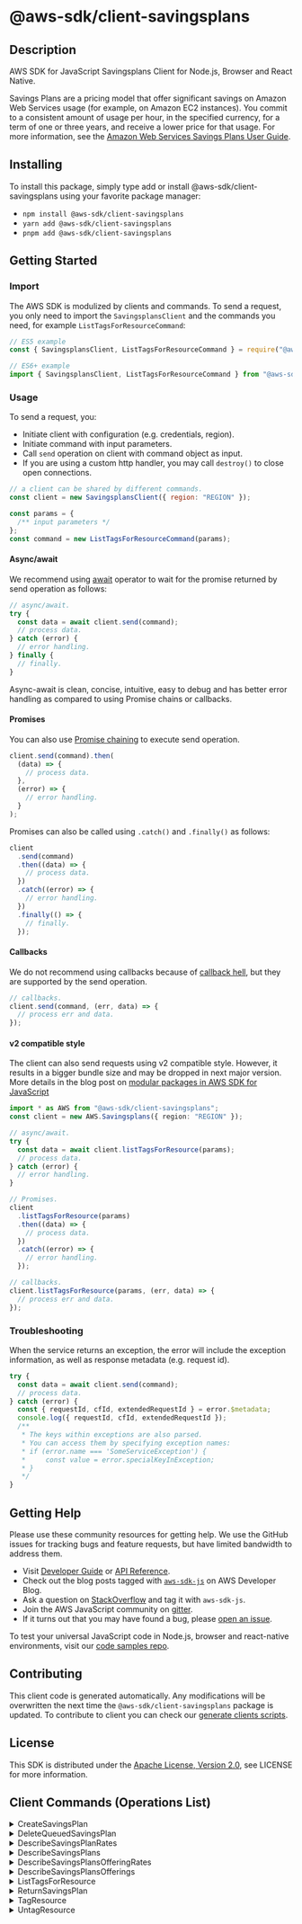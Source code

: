 <!-- generated file, do not edit directly -->

# @aws-sdk/client-savingsplans

## Description

AWS SDK for JavaScript Savingsplans Client for Node.js, Browser and React Native.

<p>Savings Plans are a pricing model that offer significant savings on Amazon Web Services usage (for example, on Amazon EC2 instances). You commit to a consistent
amount of usage per hour, in the specified currency, for a term of one or three years, and
receive a lower price for that usage. For more information, see the <a href="https://docs.aws.amazon.com/savingsplans/latest/userguide/">Amazon Web Services
Savings Plans User Guide</a>.</p>

## Installing

To install this package, simply type add or install @aws-sdk/client-savingsplans
using your favorite package manager:

- `npm install @aws-sdk/client-savingsplans`
- `yarn add @aws-sdk/client-savingsplans`
- `pnpm add @aws-sdk/client-savingsplans`

## Getting Started

### Import

The AWS SDK is modulized by clients and commands.
To send a request, you only need to import the `SavingsplansClient` and
the commands you need, for example `ListTagsForResourceCommand`:

```js
// ES5 example
const { SavingsplansClient, ListTagsForResourceCommand } = require("@aws-sdk/client-savingsplans");
```

```ts
// ES6+ example
import { SavingsplansClient, ListTagsForResourceCommand } from "@aws-sdk/client-savingsplans";
```

### Usage

To send a request, you:

- Initiate client with configuration (e.g. credentials, region).
- Initiate command with input parameters.
- Call `send` operation on client with command object as input.
- If you are using a custom http handler, you may call `destroy()` to close open connections.

```js
// a client can be shared by different commands.
const client = new SavingsplansClient({ region: "REGION" });

const params = {
  /** input parameters */
};
const command = new ListTagsForResourceCommand(params);
```

#### Async/await

We recommend using [await](https://developer.mozilla.org/en-US/docs/Web/JavaScript/Reference/Operators/await)
operator to wait for the promise returned by send operation as follows:

```js
// async/await.
try {
  const data = await client.send(command);
  // process data.
} catch (error) {
  // error handling.
} finally {
  // finally.
}
```

Async-await is clean, concise, intuitive, easy to debug and has better error handling
as compared to using Promise chains or callbacks.

#### Promises

You can also use [Promise chaining](https://developer.mozilla.org/en-US/docs/Web/JavaScript/Guide/Using_promises#chaining)
to execute send operation.

```js
client.send(command).then(
  (data) => {
    // process data.
  },
  (error) => {
    // error handling.
  }
);
```

Promises can also be called using `.catch()` and `.finally()` as follows:

```js
client
  .send(command)
  .then((data) => {
    // process data.
  })
  .catch((error) => {
    // error handling.
  })
  .finally(() => {
    // finally.
  });
```

#### Callbacks

We do not recommend using callbacks because of [callback hell](http://callbackhell.com/),
but they are supported by the send operation.

```js
// callbacks.
client.send(command, (err, data) => {
  // process err and data.
});
```

#### v2 compatible style

The client can also send requests using v2 compatible style.
However, it results in a bigger bundle size and may be dropped in next major version. More details in the blog post
on [modular packages in AWS SDK for JavaScript](https://aws.amazon.com/blogs/developer/modular-packages-in-aws-sdk-for-javascript/)

```ts
import * as AWS from "@aws-sdk/client-savingsplans";
const client = new AWS.Savingsplans({ region: "REGION" });

// async/await.
try {
  const data = await client.listTagsForResource(params);
  // process data.
} catch (error) {
  // error handling.
}

// Promises.
client
  .listTagsForResource(params)
  .then((data) => {
    // process data.
  })
  .catch((error) => {
    // error handling.
  });

// callbacks.
client.listTagsForResource(params, (err, data) => {
  // process err and data.
});
```

### Troubleshooting

When the service returns an exception, the error will include the exception information,
as well as response metadata (e.g. request id).

```js
try {
  const data = await client.send(command);
  // process data.
} catch (error) {
  const { requestId, cfId, extendedRequestId } = error.$metadata;
  console.log({ requestId, cfId, extendedRequestId });
  /**
   * The keys within exceptions are also parsed.
   * You can access them by specifying exception names:
   * if (error.name === 'SomeServiceException') {
   *     const value = error.specialKeyInException;
   * }
   */
}
```

## Getting Help

Please use these community resources for getting help.
We use the GitHub issues for tracking bugs and feature requests, but have limited bandwidth to address them.

- Visit [Developer Guide](https://docs.aws.amazon.com/sdk-for-javascript/v3/developer-guide/welcome.html)
  or [API Reference](https://docs.aws.amazon.com/AWSJavaScriptSDK/v3/latest/index.html).
- Check out the blog posts tagged with [`aws-sdk-js`](https://aws.amazon.com/blogs/developer/tag/aws-sdk-js/)
  on AWS Developer Blog.
- Ask a question on [StackOverflow](https://stackoverflow.com/questions/tagged/aws-sdk-js) and tag it with `aws-sdk-js`.
- Join the AWS JavaScript community on [gitter](https://gitter.im/aws/aws-sdk-js-v3).
- If it turns out that you may have found a bug, please [open an issue](https://github.com/aws/aws-sdk-js-v3/issues/new/choose).

To test your universal JavaScript code in Node.js, browser and react-native environments,
visit our [code samples repo](https://github.com/aws-samples/aws-sdk-js-tests).

## Contributing

This client code is generated automatically. Any modifications will be overwritten the next time the `@aws-sdk/client-savingsplans` package is updated.
To contribute to client you can check our [generate clients scripts](https://github.com/aws/aws-sdk-js-v3/tree/main/scripts/generate-clients).

## License

This SDK is distributed under the
[Apache License, Version 2.0](http://www.apache.org/licenses/LICENSE-2.0),
see LICENSE for more information.

## Client Commands (Operations List)

<details>
<summary>
CreateSavingsPlan
</summary>

[Command API Reference](https://docs.aws.amazon.com/AWSJavaScriptSDK/v3/latest/client/savingsplans/command/CreateSavingsPlanCommand/) / [Input](https://docs.aws.amazon.com/AWSJavaScriptSDK/v3/latest/Package/-aws-sdk-client-savingsplans/Interface/CreateSavingsPlanCommandInput/) / [Output](https://docs.aws.amazon.com/AWSJavaScriptSDK/v3/latest/Package/-aws-sdk-client-savingsplans/Interface/CreateSavingsPlanCommandOutput/)

</details>
<details>
<summary>
DeleteQueuedSavingsPlan
</summary>

[Command API Reference](https://docs.aws.amazon.com/AWSJavaScriptSDK/v3/latest/client/savingsplans/command/DeleteQueuedSavingsPlanCommand/) / [Input](https://docs.aws.amazon.com/AWSJavaScriptSDK/v3/latest/Package/-aws-sdk-client-savingsplans/Interface/DeleteQueuedSavingsPlanCommandInput/) / [Output](https://docs.aws.amazon.com/AWSJavaScriptSDK/v3/latest/Package/-aws-sdk-client-savingsplans/Interface/DeleteQueuedSavingsPlanCommandOutput/)

</details>
<details>
<summary>
DescribeSavingsPlanRates
</summary>

[Command API Reference](https://docs.aws.amazon.com/AWSJavaScriptSDK/v3/latest/client/savingsplans/command/DescribeSavingsPlanRatesCommand/) / [Input](https://docs.aws.amazon.com/AWSJavaScriptSDK/v3/latest/Package/-aws-sdk-client-savingsplans/Interface/DescribeSavingsPlanRatesCommandInput/) / [Output](https://docs.aws.amazon.com/AWSJavaScriptSDK/v3/latest/Package/-aws-sdk-client-savingsplans/Interface/DescribeSavingsPlanRatesCommandOutput/)

</details>
<details>
<summary>
DescribeSavingsPlans
</summary>

[Command API Reference](https://docs.aws.amazon.com/AWSJavaScriptSDK/v3/latest/client/savingsplans/command/DescribeSavingsPlansCommand/) / [Input](https://docs.aws.amazon.com/AWSJavaScriptSDK/v3/latest/Package/-aws-sdk-client-savingsplans/Interface/DescribeSavingsPlansCommandInput/) / [Output](https://docs.aws.amazon.com/AWSJavaScriptSDK/v3/latest/Package/-aws-sdk-client-savingsplans/Interface/DescribeSavingsPlansCommandOutput/)

</details>
<details>
<summary>
DescribeSavingsPlansOfferingRates
</summary>

[Command API Reference](https://docs.aws.amazon.com/AWSJavaScriptSDK/v3/latest/client/savingsplans/command/DescribeSavingsPlansOfferingRatesCommand/) / [Input](https://docs.aws.amazon.com/AWSJavaScriptSDK/v3/latest/Package/-aws-sdk-client-savingsplans/Interface/DescribeSavingsPlansOfferingRatesCommandInput/) / [Output](https://docs.aws.amazon.com/AWSJavaScriptSDK/v3/latest/Package/-aws-sdk-client-savingsplans/Interface/DescribeSavingsPlansOfferingRatesCommandOutput/)

</details>
<details>
<summary>
DescribeSavingsPlansOfferings
</summary>

[Command API Reference](https://docs.aws.amazon.com/AWSJavaScriptSDK/v3/latest/client/savingsplans/command/DescribeSavingsPlansOfferingsCommand/) / [Input](https://docs.aws.amazon.com/AWSJavaScriptSDK/v3/latest/Package/-aws-sdk-client-savingsplans/Interface/DescribeSavingsPlansOfferingsCommandInput/) / [Output](https://docs.aws.amazon.com/AWSJavaScriptSDK/v3/latest/Package/-aws-sdk-client-savingsplans/Interface/DescribeSavingsPlansOfferingsCommandOutput/)

</details>
<details>
<summary>
ListTagsForResource
</summary>

[Command API Reference](https://docs.aws.amazon.com/AWSJavaScriptSDK/v3/latest/client/savingsplans/command/ListTagsForResourceCommand/) / [Input](https://docs.aws.amazon.com/AWSJavaScriptSDK/v3/latest/Package/-aws-sdk-client-savingsplans/Interface/ListTagsForResourceCommandInput/) / [Output](https://docs.aws.amazon.com/AWSJavaScriptSDK/v3/latest/Package/-aws-sdk-client-savingsplans/Interface/ListTagsForResourceCommandOutput/)

</details>
<details>
<summary>
ReturnSavingsPlan
</summary>

[Command API Reference](https://docs.aws.amazon.com/AWSJavaScriptSDK/v3/latest/client/savingsplans/command/ReturnSavingsPlanCommand/) / [Input](https://docs.aws.amazon.com/AWSJavaScriptSDK/v3/latest/Package/-aws-sdk-client-savingsplans/Interface/ReturnSavingsPlanCommandInput/) / [Output](https://docs.aws.amazon.com/AWSJavaScriptSDK/v3/latest/Package/-aws-sdk-client-savingsplans/Interface/ReturnSavingsPlanCommandOutput/)

</details>
<details>
<summary>
TagResource
</summary>

[Command API Reference](https://docs.aws.amazon.com/AWSJavaScriptSDK/v3/latest/client/savingsplans/command/TagResourceCommand/) / [Input](https://docs.aws.amazon.com/AWSJavaScriptSDK/v3/latest/Package/-aws-sdk-client-savingsplans/Interface/TagResourceCommandInput/) / [Output](https://docs.aws.amazon.com/AWSJavaScriptSDK/v3/latest/Package/-aws-sdk-client-savingsplans/Interface/TagResourceCommandOutput/)

</details>
<details>
<summary>
UntagResource
</summary>

[Command API Reference](https://docs.aws.amazon.com/AWSJavaScriptSDK/v3/latest/client/savingsplans/command/UntagResourceCommand/) / [Input](https://docs.aws.amazon.com/AWSJavaScriptSDK/v3/latest/Package/-aws-sdk-client-savingsplans/Interface/UntagResourceCommandInput/) / [Output](https://docs.aws.amazon.com/AWSJavaScriptSDK/v3/latest/Package/-aws-sdk-client-savingsplans/Interface/UntagResourceCommandOutput/)

</details>
